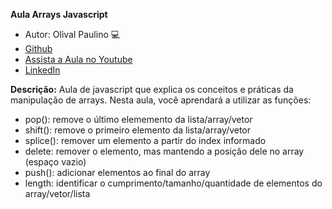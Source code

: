 **Aula Arrays Javascript**
* Autor: Olival Paulino :computer:
* [Github](https://github.com/olivalpaulino/aula-arrays-javascript)
* [Assista a Aula no Youtube](https://www.youtube.com/watch?v=hatdudCQwC0)
* [LinkedIn](https://www.linkedin.com/in/olivalpaulino/)

**Descrição:**
Aula de javascript que explica os conceitos e práticas da manipulação de arrays. Nesta aula, você aprendará a utilizar as funções:
* pop(): remove o último elememento da lista/array/vetor
* shift(): remove o primeiro elemento da lista/array/vetor
* splice(): remover um elemento a partir do index informado
* delete: remover o elemento, mas mantendo a posição dele no array (espaço vazio)
* push(): adicionar elementos ao final do array
* length: identificar o cumprimento/tamanho/quantidade de elementos do array/vetor/lista